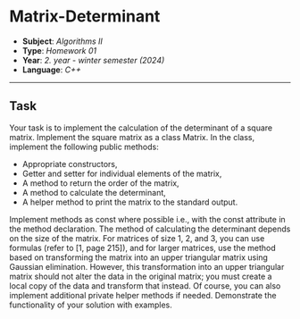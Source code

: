 # Matrix-Determinant
  - **Subject**: *Algorithms II*
  - **Type**: *Homework 01*
  - **Year**: *2. year - winter semester (2024)*
  - **Language**: *C++*

---

## Task
Your task is to implement the calculation of the determinant of a square matrix. Implement the square matrix as a class Matrix. In the class, implement the following public methods:
  - Appropriate constructors,
  - Getter and setter for individual elements of the matrix,
  - A method to return the order of the matrix,
  - A method to calculate the determinant,
  - A helper method to print the matrix to the standard output.

Implement methods as const where possible i.e., with the const attribute in the method declaration. The method of calculating the determinant depends on the size of the matrix. For matrices of size 1, 2, and 3, you can use formulas (refer to [1, page 215]), and for larger matrices, use the method based on transforming the matrix into an upper triangular matrix using Gaussian elimination. However, this transformation into an upper triangular matrix should not alter the data in the original matrix; you must create a local copy of the data and transform that instead. Of course, you can also implement additional private helper methods if needed. Demonstrate the functionality of your solution with examples.

